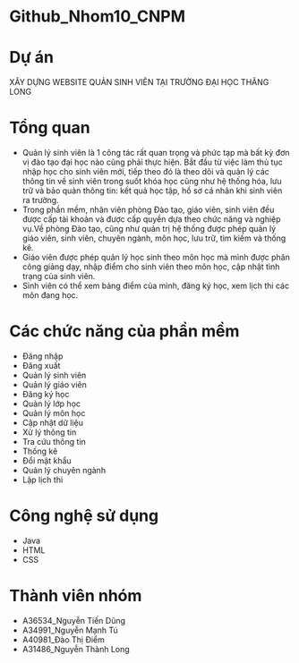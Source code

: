 # Github_Nhom10_CNPM
# Dự án
  XÂY DỰNG WEBSITE QUẢN SINH VIÊN TẠI TRƯỜNG ĐẠI HỌC THĂNG LONG
# Tổng quan
- Quản lý sinh viên là 1 công tác rất quan trọng và phức tạp mà bất kỳ đơn vị đào tạo đại học nào cũng phải thực hiện. Bắt đầu từ việc làm thủ tục nhập học cho sinh viên mới, tiếp theo đó là theo dõi và quản lý các thông tin về sinh viên trong suốt khóa học cũng như hệ thống hóa, lưu trữ và bảo quản thông tin:  kết quả học tập, hồ sơ cá nhân khi sinh viên ra trường.
- Trong phần mềm, nhân viên phòng Đào tạo, giáo viên, sinh viên đều được cấp tài khoản và được cấp quyền dựa theo chức năng và nghiệp vụ.Về phòng Đào tạo, cũng như quản trị hệ thống được phép quản lý giáo viên, sinh viên, chuyên ngành, môn học, lưu trữ, tìm kiếm và thống kê.
- Giáo viên được phép quản lý học sinh theo môn học mà mình được phân công giảng dạy, nhập điểm cho sinh viên theo môn học, cập nhật tình trạng của sinh viên.
- Sinh viên có thể xem bảng điểm của mình, đăng ký học, xem lịch thi các môn đang học.
# Các chức năng của phần mềm
- Đăng nhập
- Đăng xuất
- Quản lý sinh viên
- Quản lý giáo viên
- Đăng ký học
- Quản lý lớp học
- Quản lý môn học
- Cập nhật dữ liệu
- Xử lý thông tin
- Tra cứu thông tin
- Thống kê
- Đổi mật khẩu
- Quản lý chuyên ngành
- Lập lịch thi
# Công nghệ sử dụng
- Java
- HTML
- CSS
# Thành viên nhóm
- A36534_Nguyễn Tiến Dũng
- A34991_Nguyễn Mạnh Tú
- A40981_Đào Thị Điểm
- A31486_Nguyễn Thành Long
